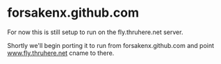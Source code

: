 forsakenx.github.com
====================

For now this is still setup to run on the fly.thruhere.net server.

Shortly we'll begin porting it to run from forsakenx.github.com and point www.fly.thruhere.net cname to there.

